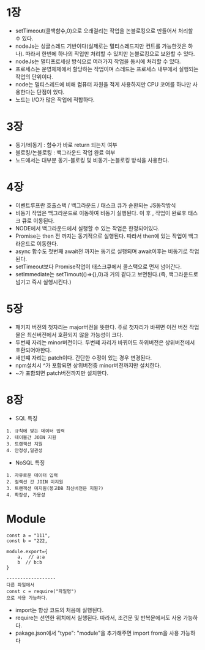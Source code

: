 # **1장**

- setTimeout(콜백함수,0)으로 오래걸리는 작업을 논블로킹으로 만들어서 처리할 수 있다.
- nodeJs는 싱글스레드 기반이다(실제로는 멀티스레드지만 컨트롤 가능한것은 하나). 따라서 한번에 하나의 작업만 처리할 수 있지만 논블로킹으로 보완할 수 있다.
- nodeJs는 멀티프로세싱 방식으로 여러가지 작업을 동시에 처리할 수 있다.
- 프로세스는 운영체제에서 할당하는 작업이며 스레드는 프로세스 내부에서 실행되는 작업의 단위이다.
- node는 멀티스레드에 비해 컴퓨터 자원을 적게 사용하지만 CPU 코어를 하나만 사용한다는 단점이 있다.
- 노드는 I/O가 많은 작업에 적합하다.

# **3장**

- 동기/비동기 : 함수가 바로 return 되는지 여부
- 블로킹/논블로킹 : 백그라운드 작업 완료 여부
- 노드에서는 대부분 동기-블로킹 및 비동기-논블로킹 방식을 사용한다.

# **4장**

- 이벤트루프란 호출스택 / 백그라운드 / 태스크 큐가 순환되는 JS동작방식
- 비동기 작업은 백그라운드로 이동하여 비동기 실행된다. 이 후 , 작업이 완료후 태스크 큐로 이동된다.
- NODE에서 백그라운드에서 실행할 수 있는 작업은 한정되어있다.
- Promise는 then 전 까지는 동기적으로 실행된다. 따라서 then에 있는 작업이 백그라운드로 이동한다.
- async 함수도 첫번째 await전 까지는 동기로 실행되며 await이후는 비동기로 작업된다.
- setTimeout보다 Promise작업이 태스크큐에서 콜스택으로 먼저 넘어간다.
- setImmediate는 setTimout(()=>{},0)과 거의 같다고 보면된다.(즉, 백그라운드로 넘기고 즉시 실행시킨다.)

# **5장**

- 패키지 버전의 첫자리는 major버전을 뜻한다. 주로 첫자리가 바뀌면 이전 버전 작업물은 최신버전에서 호환되지 않을 가능성이 크다.
- 두번째 자리는 minor버전이다. 두번쨰 자리가 바뀌어도 하위버전은 상위버전에서 호환되어야한다.
- 새번쨰 자리는 patch이다. 간단한 수정이 있는 경우 변경된다.
- npm설치시 ^가 포함되면 상위버전중 minor버전까지만 설치한다.
- ~가 포함되면 patch버전까지만 설치한다.

# **8장**

- SQL 특징

```
1. 규칙에 맞는 데이터 입력
2. 테이블간 JOIN 지원
3. 트랜잭션 지원
4. 안정성,일관성
```

- NoSQL 특징

```
1. 자유로운 데이터 입력
2. 컬렉션 간 JOIN 미지원
3. 트랜잭션 미지원(몽고DB 최신버전은 지원?)
4. 확장성, 가용성
```

# **Module**

```
const a = "111",
const b = "222,

module.export={
    a,  // a:a
    b  // b:b
}

------------------
다른 파일에서
const c = require("파일명")
으로 사용 가능하다.
```

- import는 항상 코드의 처음에 실행된다.
- require는 선언한 위치에서 실행된다. 따라서, 조건문 및 반복문에서도 사용 가능하다.
- pakage.json에서 "type": "module"을 추가해주면 import from을 사용 가능하다
